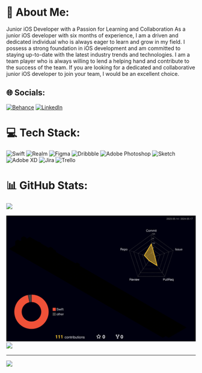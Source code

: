 # 💫 About Me:
Junior iOS Developer with a Passion for Learning and Collaboration
As a junior iOS developer with six months of experience, I am a driven and dedicated individual who is always eager to learn and grow in my field. I possess a strong foundation in iOS development and am committed to staying up-to-date with the latest industry trends and technologies. I am a team player who is always willing to lend a helping hand and contribute to the success of the team.
If you are looking for a dedicated and collaborative junior iOS developer to join your team, I would be an excellent choice.


## 🌐 Socials:
[![Behance](https://img.shields.io/badge/Behance-1769ff?logo=behance&logoColor=white)](https://www.behance.net/maxbilyk) [![LinkedIn](https://img.shields.io/badge/LinkedIn-%230077B5.svg?logo=linkedin&logoColor=white)](https://www.linkedin.com/in/maxym-bilyk-8568691a3/) 

# 💻 Tech Stack:
![Swift](https://img.shields.io/badge/swift-F54A2A?style=for-the-badge&logo=swift&logoColor=white) ![Realm](https://img.shields.io/badge/Realm-39477F?style=for-the-badge&logo=realm&logoColor=white) 	![Figma](https://img.shields.io/badge/figma-%23F24E1E.svg?style=for-the-badge&logo=figma&logoColor=white) ![Dribbble](https://img.shields.io/badge/Dribbble-EA4C89?style=for-the-badge&logo=dribbble&logoColor=white) ![Adobe Photoshop](https://img.shields.io/badge/adobephotoshop-%2331A8FF.svg?style=for-the-badge&logo=adobephotoshop&logoColor=white) ![Sketch](https://img.shields.io/badge/Sketch-FFB387?style=for-the-badge&logo=sketch&logoColor=black) ![Adobe XD](https://img.shields.io/badge/Adobe%20XD-470137?style=for-the-badge&logo=Adobe%20XD&logoColor=#FF61F6) ![Jira](https://img.shields.io/badge/jira-%230A0FFF.svg?style=for-the-badge&logo=jira&logoColor=white) ![Trello](https://img.shields.io/badge/Trello-%23026AA7.svg?style=for-the-badge&logo=Trello&logoColor=white)
# 📊 GitHub Stats:
![](https://github-readme-stats.vercel.app/api?username=MaxBilyk1401&theme=dark&hide_border=false&include_all_commits=false&count_private=false)<br/>

![](./profile-3d-contrib/profile-night-rainbow.svg)
![](https://github-readme-streak-stats.herokuapp.com/?user=MaxBilyk1401&theme=dark&hide_border=false)<br/>

---
[![](https://visitcount.itsvg.in/api?id=MaxBilyk1401&icon=0&color=0)](https://visitcount.itsvg.in)
